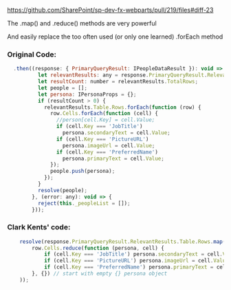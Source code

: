 https://github.com/SharePoint/sp-dev-fx-webparts/pull/219/files#diff-23

The .map() and .reduce() methods are very powerful 

And easily replace the too often used (or only one learned) .forEach method

### Original Code:

```js
  .then((response: { PrimaryQueryResult: IPeopleDataResult }): void => {
          let relevantResults: any = response.PrimaryQueryResult.RelevantResults;
          let resultCount: number = relevantResults.TotalRows;
          let people = [];
          let persona: IPersonaProps = {};
          if (resultCount > 0) {
            relevantResults.Table.Rows.forEach(function (row) {
              row.Cells.forEach(function (cell) {
                //person[cell.Key] = cell.Value;
                if (cell.Key === 'JobTitle')
                  persona.secondaryText = cell.Value;
                if (cell.Key === 'PictureURL')
                  persona.imageUrl = cell.Value;
                if (cell.Key === 'PreferredName')
                  persona.primaryText = cell.Value;
              });
              people.push(persona);
            });
          }
          resolve(people);
        }, (error: any): void => {
          reject(this._peopleList = []);
        }));
```

### Clark Kents' code:

```typescript
    resolve(response.PrimaryQueryResult.RelevantResults.Table.Rows.map(row =>
        row.Cells.reduce(function (persona, cell) {
            if (cell.Key === 'JobTitle') persona.secondaryText = cell.Value;
            if (cell.Key === 'PictureURL') persona.imageUrl = cell.Value;
            if (cell.Key === 'PreferredName') persona.primaryText = cell.Value;
        }, {}) // start with empty {} persona object
    ));
```
